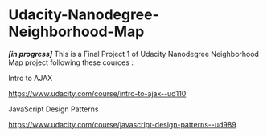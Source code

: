 # Udacity-Nanodegree-Neighborhood-Map

***[in progress]***
This is a Final Project 1 of Udacity Nanodegree Neighborhood Map project following these cources : 

Intro to AJAX 

https://www.udacity.com/course/intro-to-ajax--ud110


JavaScript Design Patterns 

https://www.udacity.com/course/javascript-design-patterns--ud989